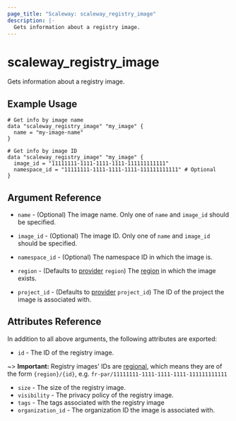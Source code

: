 ```yaml
---
page_title: "Scaleway: scaleway_registry_image"
description: |-
  Gets information about a registry image.
---
```


# scaleway_registry_image

Gets information about a registry image.

## Example Usage

```hcl
# Get info by image name
data "scaleway_registry_image" "my_image" {
  name = "my-image-name"
}

# Get info by image ID
data "scaleway_registry_image" "my_image" {
  image_id = "11111111-1111-1111-1111-111111111111"
  namespace_id = "11111111-1111-1111-1111-111111111111" # Optional
}
```

## Argument Reference

- `name` - (Optional) The image name.
  Only one of `name` and `image_id` should be specified.

- `image_id` - (Optional) The image ID.
  Only one of `name` and `image_id` should be specified.

- `namespace_id` - (Optional) The namespace ID in which the image is.

- `region` - (Defaults to [provider](../index.md#arguments-reference) `region`) The [region](../guides/regions_and_zones.md#regions) in which the image exists.

- `project_id` - (Defaults to [provider](../index.md#arguments-reference) `project_id`) The ID of the project the image is associated with.

## Attributes Reference

In addition to all above arguments, the following attributes are exported:

- `id` - The ID of the registry image.

~> **Important:** Registry images' IDs are [regional](../guides/regions_and_zones.md#resource-ids), which means they are of the form `{region}/{id}`, e.g. `fr-par/11111111-1111-1111-1111-111111111111`

- `size` - The size of the registry image.
- `visibility` - The privacy policy of the registry image.
- `tags` - The tags associated with the registry image
- `organization_id` - The organization ID the image is associated with.
